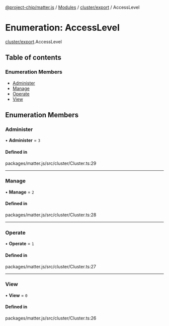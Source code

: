 [@project-chip/matter.js](../README.md) / [Modules](../modules.md) / [cluster/export](../modules/cluster_export.md) / AccessLevel

# Enumeration: AccessLevel

[cluster/export](../modules/cluster_export.md).AccessLevel

## Table of contents

### Enumeration Members

- [Administer](cluster_export.AccessLevel.md#administer)
- [Manage](cluster_export.AccessLevel.md#manage)
- [Operate](cluster_export.AccessLevel.md#operate)
- [View](cluster_export.AccessLevel.md#view)

## Enumeration Members

### Administer

• **Administer** = ``3``

#### Defined in

packages/matter.js/src/cluster/Cluster.ts:29

___

### Manage

• **Manage** = ``2``

#### Defined in

packages/matter.js/src/cluster/Cluster.ts:28

___

### Operate

• **Operate** = ``1``

#### Defined in

packages/matter.js/src/cluster/Cluster.ts:27

___

### View

• **View** = ``0``

#### Defined in

packages/matter.js/src/cluster/Cluster.ts:26
